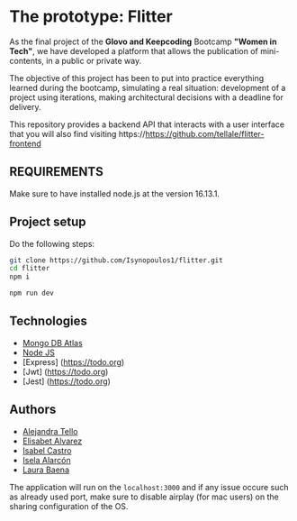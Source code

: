 # The prototype: Flitter

As the final project of the **Glovo and Keepcoding** Bootcamp **"Women in Tech"**, we have developed a platform that allows the publication of mini-contents,
in a public or private way.

The objective of this project has been to put into practice everything learned during the bootcamp, simulating a real situation: development of a project using iterations, making architectural decisions with a deadline for delivery.

This repository provides a backend API that interacts with a user interface that you will also find visiting https://https://github.com/tellale/flitter-frontend

## REQUIREMENTS

Make sure to have installed node.js at the version 16.13.1.

## Project setup

Do the following steps:

```sh
git clone https://github.com/Isynopoulos1/flitter.git
cd flitter
npm i
```

```sh
npm run dev
```

## Technologies

- [Mongo DB Atlas](https://www.mongodb.com/es/atlas/database)
- [Node JS](https://nodejs.org)
- [Express] (https://todo.org)
- [Jwt] (https://todo.org)
- [Jest] (https://todo.org)

## Authors

- [Alejandra Tello](https://github.com/tellale)
- [Elisabet Alvarez](https://github.com/EliFullStack)
- [Isabel Castro](https://github.com/Behbiz)
- [Isela Alarcón](https://github.com/Isynopoulos1)
- [Laura Baena](https://github.com/LauBaena)

The application will run on the `localhost:3000` and if any issue occure such as already used port, make sure to disable airplay (for mac users) on the sharing configuration of the OS.
